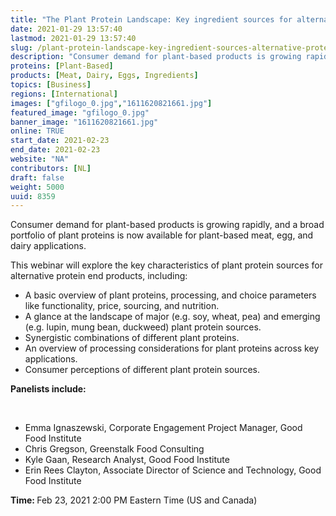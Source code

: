 ```yaml
---
title: "The Plant Protein Landscape: Key ingredient sources for alternative proteins"
date: 2021-01-29 13:57:40
lastmod: 2021-01-29 13:57:40
slug: /plant-protein-landscape-key-ingredient-sources-alternative-proteins
description: "Consumer demand for plant-based products is growing rapidly, and a broad portfolio of plant proteins is now available for plant-based meat, egg, and dairy applications.This webinar will explore the key characteristics of plant protein sources for alternative protein end products, including:"
proteins: [Plant-Based]
products: [Meat, Dairy, Eggs, Ingredients]
topics: [Business]
regions: [International]
images: ["gfilogo_0.jpg","1611620821661.jpg"]
featured_image: "gfilogo_0.jpg"
banner_image: "1611620821661.jpg"
online: TRUE
start_date: 2021-02-23
end_date: 2021-02-23
website: "NA"
contributors: [NL]
draft: false
weight: 5000
uuid: 8359
---
```

<p>Consumer demand for plant-based products is growing rapidly, and a broad portfolio of plant proteins is now available for plant-based meat, egg, and dairy applications.</p>
<p>This webinar will explore the key characteristics of plant protein sources for alternative protein end products, including:</p>
<ul>
<li>A basic overview of plant proteins, processing, and choice parameters like functionality, price, sourcing, and nutrition.</li>
<li>A glance at the landscape of major (e.g. soy, wheat, pea) and emerging (e.g. lupin, mung bean, duckweed) plant protein sources.</li>
<li>Synergistic combinations of different plant proteins.</li>
<li>An overview of processing considerations for plant proteins across key applications.</li>
<li>Consumer perceptions of different plant protein sources.</li>
</ul>
<p><strong>Panelists include:</strong></p>
<p> </p>
<ul>
<li>Emma Ignaszewski, Corporate Engagement Project Manager, Good Food Institute</li>
<li>Chris Gregson, Greenstalk Food Consulting</li>
<li>Kyle Gaan, Research Analyst, Good Food Institute</li>
<li>Erin Rees Clayton, Associate Director of Science and Technology, Good Food Institute</li>
</ul>
<p><strong>Time: </strong>Feb 23, 2021 2:00 PM Eastern Time (US and Canada)</p>
